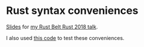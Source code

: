 # Rust syntax conveniences

[Slides] for [my Rust Belt Rust 2018 talk].

I also used [this code] to test these conveniences.

[Slides]: https://tshepang.github.io/rust-syntax-conveniences
[my Rust Belt Rust 2018 talk]: http://conf2018.rust-belt-rust.com/sessions/#syntax
[this code]: https://github.com/tshepang/rust-syntax-conveniences-prep
